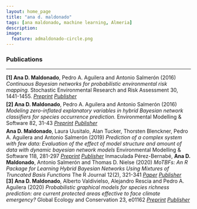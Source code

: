 ```yaml
---
layout: home_page
title: "ana d. maldonado"
tags: [ana maldonado, machine learning, Almeria]
description: 
image:
  feature: admaldonado-circle.png
---
```



<style>
    ol.custom-counter {
        counter-reset: item; /* Initialize the counter */
        list-style-type: none; /* Remove default numbering */
        padding-left: 0; /* Remove default padding */
    }

    ol.custom-counter > li {
        counter-increment: item; /* Increment the counter */
        margin-bottom: 5px; /* Add some space between items */
    }

    ol.custom-counter > li::before {
        content: "[" counter(item) "] "; /* Display the counter with brackets */
        font-weight: bold; /* Optional: make the number bold */
    }
</style>

### Publications
---

<ol class="custom-counter">
  <li>
    <strong>Ana D. Maldonado</strong>, Pedro A. Aguilera and Antonio Salmerón (2016)<em> Continuous Bayesian networks for probabilistic environmental risk mapping. </em> Stochastic Environmental Research and Risk Assessment 30, 1441-1455. 
    <a href="/papers/2016-serra-preprint.pdf"><i class="fa fa-file-pdf-o" aria-hidden="true" > Preprint</i></a>
    <a href="https://doi.org/10.1007/s00477-015-1133-2"><i class="ai ai-doi" aria-hidden="true" > Publisher</i></a> 
  </li>
  <li>
    <strong>Ana D. Maldonado</strong>, Pedro A. Aguilera and Antonio Salmerón (2016)<em> Modeling zero-inflated explanatory variables in hybrid Bayesian network classifiers for species occurrence prediction. </em> Environmental Modelling & Software 82, 31-43 
    <a href="/papers/2016-ems-preprint.pdf"><i class="fa fa-file-pdf-o" aria-hidden="true" > Preprint</i></a>
    <a href="https://doi.org/10.1016/j.envsoft.2016.04.003"><i class="ai ai-doi" aria-hidden="true" > Publisher</i></a> 
  </li>
    <strong>Ana D. Maldonado</strong>, Laura Uusitalo, Alan Tucker, Thorsten Blenckner, Pedro A. Aguilera and
  Antonio Salmerón (2019)<em> Prediction of a complex system with few data: Evaluation of the effect of model structure and amount of data with dynamic bayesian network models </em> 
    Environmental Modelling & Software 118, 281-297 
    <a href="/papers/2019-ems-preprint.pdf"><i class="fa fa-file-pdf-o" aria-hidden="true" > Preprint</i></a>
    <a href="https://doi.org/10.1016/j.envsoft.2019.04.011"><i class="ai ai-doi" aria-hidden="true" > Publisher</i></a> 
  </li>
  </li>
    Inmaculada Pérez-Bernabé, <strong>Ana D. Maldonado</strong>, Antonio Salmerón and Thomas D. Nielse (2020)<em> MoTBFs: An R Package for Learning Hybrid Bayesian Networks Using Mixtures of Truncated Basis Functions </em> 
    The R Journal 12(2), 321-341 
    <a href="/papers/2020-Rjournal-paper.pdf"><i class="fa fa-file-pdf-o" aria-hidden="true" > Paper</i></a>
    <a href="https://doi.org/10.32614/RJ-2021-019"><i class="ai ai-doi" aria-hidden="true" > Publisher</i></a> 
  </li>
    <li>
    <strong>Ana D. Maldonado</strong>, Alberto Valdivielso, Alejandro Rescia and Pedro A. Aguilera (2020)<em> Probabilistic graphical models for species richness prediction: are current protected areas effective to face climate emergency? </em> Global Ecology and Conservation 23, e01162
    <a href="/papers/2020-gec-preprint.pdf"><i class="fa fa-file-pdf-o" aria-hidden="true" > Preprint</i></a>
    <a href="https://doi.org/10.1016/j.gecco.2020.e01162"><i class="ai ai-doi" aria-hidden="true" > Publisher</i></a> 
  </li>

</ol>


